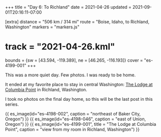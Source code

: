 +++
title = "Day 6: To Richland"
date = 2021-04-26
updated = 2021-09-01T20:16:11-07:00

[extra]
distance = "506 km / 314 mi"
route = "Boise, Idaho, to Richland, Washington"
markers = "markers.js"
# track = "2021-04-26.kml"
bounds = {sw = [43.594, -119.389], ne = [46.265, -116.193]}
cover = "es-4199-001"
+++

This was a more quiet day. Few photos. I was ready to be home.

<!-- more -->

It ended at my favorite place to stay in central Washington: [The Lodge at Columbia Point](https://lodgeatcolumbiapoint.com) in Richland, Washington.

I took no photos on the final day home, so this will be the last post in this series.

{{ es_image(id="es-4198-002", caption = "northeast of Baker City, Oregon") }}
{{ es_image(id="es-4198-046", caption = "east of Union, Oregon") }}
{{ es_image(id="es-4199-001", title = "The Lodge at Columbia Point", caption = "view from my room in Richland, Washington") }}
